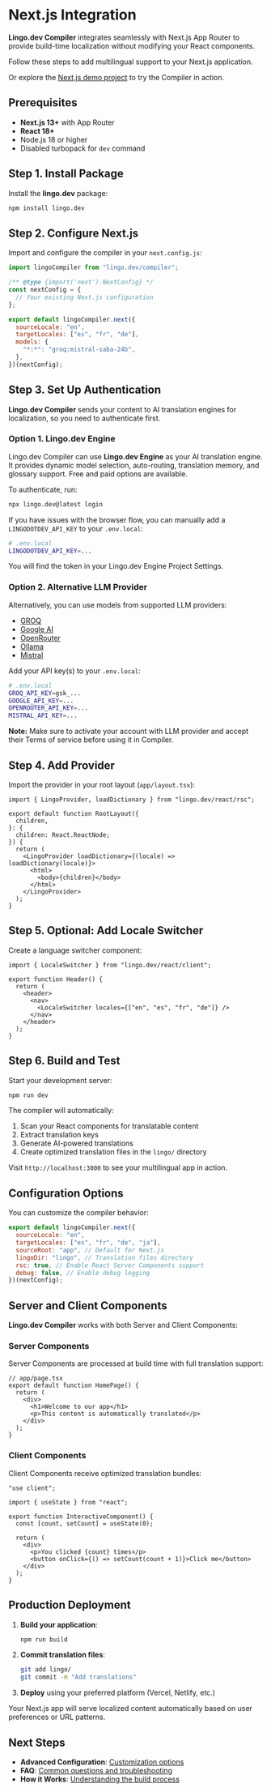 # Next.js Integration

**Lingo.dev Compiler** integrates seamlessly with Next.js App Router to provide build-time localization without modifying your React components.

Follow these steps to add multilingual support to your Next.js application.

Or explore the [Next.js demo project](https://github.com/lingodotdev/lingo.dev/tree/main/demo/next-app) to try the Compiler in action.

## Prerequisites

- **Next.js 13+** with App Router
- **React 18+**
- Node.js 18 or higher
- Disabled turbopack for `dev` command

## Step 1. Install Package

Install the **lingo.dev** package:

```bash
npm install lingo.dev
```

## Step 2. Configure Next.js

Import and configure the compiler in your `next.config.js`:

```js
import lingoCompiler from "lingo.dev/compiler";

/** @type {import('next').NextConfig} */
const nextConfig = {
  // Your existing Next.js configuration
};

export default lingoCompiler.next({
  sourceLocale: "en",
  targetLocales: ["es", "fr", "de"],
  models: {
    "*:*": "groq:mistral-saba-24b",
  },
})(nextConfig);
```

## Step 3. Set Up Authentication

**Lingo.dev Compiler** sends your content to AI translation engines for localization, so you need to authenticate first.

### Option 1. Lingo.dev Engine

Lingo.dev Compiler can use **Lingo.dev Engine** as your AI translation engine. It provides dynamic model selection, auto-routing, translation memory, and glossary support. Free and paid options are available.

To authenticate, run:

```bash
npx lingo.dev@latest login
```

If you have issues with the browser flow, you can manually add a `LINGODOTDEV_API_KEY` to your `.env.local`:

```bash
# .env.local
LINGODOTDEV_API_KEY=...
```

You will find the token in your Lingo.dev Engine Project Settings.

### Option 2. Alternative LLM Provider

Alternatively, you can use models from supported LLM providers:

- [GROQ](https://groq.com/)
- [Google AI](https://aistudio.google.com/)
- [OpenRouter](https://openrouter.ai/)
- [Ollama](https://ollama.com/)
- [Mistral](https://mistral.ai)

Add your API key(s) to your `.env.local`:

```bash
# .env.local
GROQ_API_KEY=gsk_...
GOOGLE_API_KEY=...
OPENROUTER_API_KEY=...
MISTRAL_API_KEY=...
```

**Note:** Make sure to activate your account with LLM provider and accept their Terms of service before using it in Compiler.

## Step 4. Add Provider

Import the provider in your root layout (`app/layout.tsx`):

```tsx
import { LingoProvider, loadDictionary } from "lingo.dev/react/rsc";

export default function RootLayout({
  children,
}: {
  children: React.ReactNode;
}) {
  return (
    <LingoProvider loadDictionary={(locale) => loadDictionary(locale)}>
      <html>
        <body>{children}</body>
      </html>
    </LingoProvider>
  );
}
```

## Step 5. Optional: Add Locale Switcher

Create a language switcher component:

```tsx
import { LocaleSwitcher } from "lingo.dev/react/client";

export function Header() {
  return (
    <header>
      <nav>
        <LocaleSwitcher locales={["en", "es", "fr", "de"]} />
      </nav>
    </header>
  );
}
```

## Step 6. Build and Test

Start your development server:

```bash
npm run dev
```

The compiler will automatically:

1. Scan your React components for translatable content
2. Extract translation keys
3. Generate AI-powered translations
4. Create optimized translation files in the `lingo/` directory

Visit `http://localhost:3000` to see your multilingual app in action.

## Configuration Options

You can customize the compiler behavior:

```js
export default lingoCompiler.next({
  sourceLocale: "en",
  targetLocales: ["es", "fr", "de", "ja"],
  sourceRoot: "app", // Default for Next.js
  lingoDir: "lingo", // Translation files directory
  rsc: true, // Enable React Server Components support
  debug: false, // Enable debug logging
})(nextConfig);
```

## Server and Client Components

**Lingo.dev Compiler** works with both Server and Client Components:

### Server Components

Server Components are processed at build time with full translation support:

```tsx
// app/page.tsx
export default function HomePage() {
  return (
    <div>
      <h1>Welcome to our app</h1>
      <p>This content is automatically translated</p>
    </div>
  );
}
```

### Client Components

Client Components receive optimized translation bundles:

```tsx
"use client";

import { useState } from "react";

export function InteractiveComponent() {
  const [count, setCount] = useState(0);

  return (
    <div>
      <p>You clicked {count} times</p>
      <button onClick={() => setCount(count + 1)}>Click me</button>
    </div>
  );
}
```

## Production Deployment

1. **Build your application**:

   ```bash
   npm run build
   ```

2. **Commit translation files**:

   ```bash
   git add lingo/
   git commit -m "Add translations"
   ```

3. **Deploy** using your preferred platform (Vercel, Netlify, etc.)

Your Next.js app will serve localized content automatically based on user preferences or URL patterns.

## Next Steps

- **Advanced Configuration**: [Customization options](../configuration/advanced)
- **FAQ**: [Common questions and troubleshooting](../guides/faq)
- **How it Works**: [Understanding the build process](../how-it-works)
